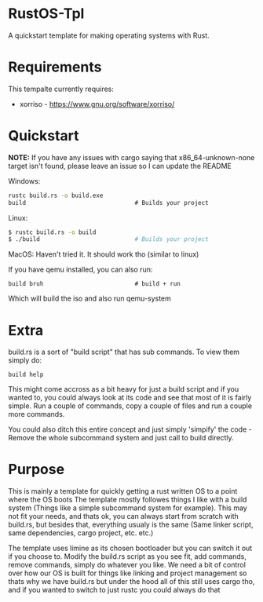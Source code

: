 # RustOS-Tpl
A quickstart template for making operating systems with Rust.

# Requirements
This tempalte currently requires:
- xorriso - https://www.gnu.org/software/xorriso/

# Quickstart
**NOTE:** If you have any issues with cargo saying that x86\_64-unknown-none target isn't found, please leave an issue so I can update the README

Windows:
```cmd
rustc build.rs -o build.exe
build                               # Builds your project
```
Linux:
```sh
$ rustc build.rs -o build
$ ./build                           # Builds your project
```
MacOS:
Haven't tried it. It should work tho (similar to linux)

If you have qemu installed, you can also run:
```
build bruh                          # build + run
```
Which will build the iso and also run qemu-system


# Extra
build.rs is a sort of "build script" that has sub commands.
To view them simply do:
```
build help
```
This might come accross as a bit heavy for just a build script and if you wanted to, you could always look at its code and see that most of it is fairly simple.
Run a couple of commands, copy a couple of files and run a couple more commands.

You could also ditch this entire concept and just simply 'simpify' the code - Remove the whole subcommand system and just call to build directly.

# Purpose
This is mainly a template for quickly getting a rust written OS to a point where the OS boots
The template mostly followes things I like with a build system (Things like a simple subcommand system for example).
This may not fit your needs, and thats ok, you can always start from scratch with build.rs, but besides that, everything usualy is the same
(Same linker script, same dependencies, cargo project, etc. etc.)

The template uses limine as its chosen bootloader but you can switch it out if you choose to. Modify the build.rs script as you see fit, add commands, remove commands, simply do whatever you like.
We need a bit of control over how our OS is built for things like linking and project management so thats why we have build.rs but under the hood all of this still uses cargo tho, and if you wanted to switch to just rustc you could always do that
